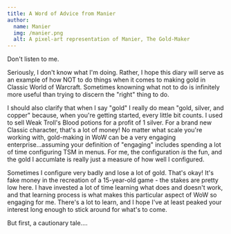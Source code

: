 ```yaml
---
title: A Word of Advice from Manier
author:
  name: Manier 
  img: /manier.png
  alt: A pixel-art representation of Manier, The Gold-Maker
---
```


Don't listen to me.

Seriously, I don't know what I'm doing. Rather, I hope this diary will serve as an example of how NOT to do things when it comes to making gold in Classic World of Warcraft. Sometimes knowning what not to do is infinitely more useful than trying to discern the "right" thing to do.

I should also clarify that when I say "gold" I really do mean "gold, silver, and copper" because, when you're getting started, every little bit counts. I used to sell Weak Troll's Blood potions for a profit of 1 silver. For a brand new Classic character, that's a lot of money! No matter what scale you're working with, gold-making in WoW can be a very engaging enterprise...assuming your definition of "engaging" includes spending a lot of time configuring TSM in menus. For me, the configuration _is_ the fun, and the gold I accumlate is really just a measure of how well I configured.

Sometimes I configure very badly and lose a lot of gold. That's okay! It's fake money in the recreation of a 15-year-old game - the stakes are pretty low here. I have invested a lot of time learning what does and doesn't work, and that learning process is what makes this particular aspect of WoW so engaging for me. There's a lot to learn, and I hope I've at least peaked your interest long enough to stick around for what's to come.

But first, a cautionary tale....

